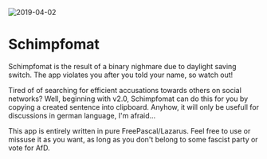 ![2019-04-02](https://user-images.githubusercontent.com/23148422/55403963-420a5580-5557-11e9-9531-76b9229750ef.png)

# Schimpfomat
Schimpfomat is the result of a binary nighmare due to daylight saving switch. The app violates you after you told your name, so watch out!

Tired of of searching for efficient accusations towards others on social networks? Well, beginning with v2.0, Schimpfomat can do this for you by copying a created sentence into clipboard. Anyhow, it will only be usefull for discussions in german language, I'm afraid...

This app is entirely written in pure FreePascal/Lazarus. Feel free to use or missuse it as you want, as long as you don't belong to some fascist party or vote for AfD.
